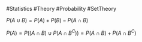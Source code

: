 #Statistics #Theory #Probability #SetTheory

$P(A\cup B) = P(A) + P(B) - P(A \cap B)$ 

$P(A) = P((A\cap B) \cup P(A \cap B^C)) = P(A\cap B) + P(A\cap B^C)$ 